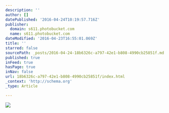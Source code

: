 ```yaml
---
description: ''
author: []
datePublished: '2016-04-24T10:19:57.716Z'
publisher:
  domain: s611.photobucket.com
  name: s611.photobucket.com
dateModified: '2016-04-23T16:55:01.069Z'
title: ''
starred: false
sourcePath: _posts/2016-04-24-18b6326c-a797-42e1-b808-4990cb25851f.md
published: true
inFeed: true
hasPage: true
inNav: false
url: 18b6326c-a797-42e1-b808-4990cb25851f/index.html
_context: 'http://schema.org'
_type: Article

---
```

![](http://i611.photobucket.com/albums/tt191/Leda_Grace_Rasmussen/2016-04-21%2020.29.10_zpsh2id9m8q.jpg?1461429577971&1461429588773&1461429602723&1461429624431)